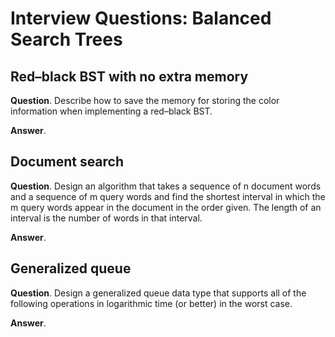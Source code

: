 # Interview Questions: Balanced Search Trees 

## Red–black BST with no extra memory

**Question**. Describe how to save the memory for  storing the color information when implementing a red–black BST.

**Answer**.

## Document search

**Question**. Design an algorithm that takes a sequence of n document words and a sequence of m query words and find the shortest interval in which the m query words appear in the document in the order given. The  length of an interval is the number of words in that interval.

**Answer**.

## Generalized queue

**Question**. Design a generalized queue data type that supports all of the following  operations in logarithmic time (or better) in the worst case.

**Answer**.